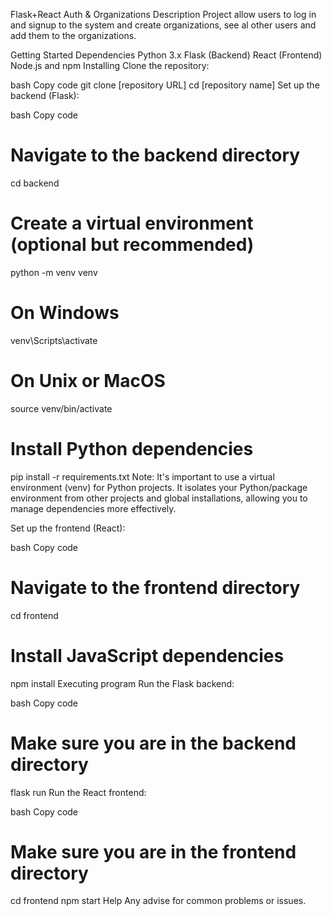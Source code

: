 Flask+React Auth & Organizations
Description
Project allow users to log in and signup to the system and create organizations, see al other users and add them to the organizations.

Getting Started
Dependencies
Python 3.x
Flask (Backend)
React (Frontend)
Node.js and npm
Installing
Clone the repository:

bash
Copy code
git clone [repository URL]
cd [repository name]
Set up the backend (Flask):

bash
Copy code
# Navigate to the backend directory
cd backend

# Create a virtual environment (optional but recommended)
python -m venv venv
# On Windows
venv\Scripts\activate
# On Unix or MacOS
source venv/bin/activate

# Install Python dependencies
pip install -r requirements.txt
Note: It's important to use a virtual environment (venv) for Python projects. It isolates your Python/package environment from other projects and global installations, allowing you to manage dependencies more effectively.

Set up the frontend (React):

bash
Copy code
# Navigate to the frontend directory
cd frontend

# Install JavaScript dependencies
npm install
Executing program
Run the Flask backend:

bash
Copy code
# Make sure you are in the backend directory
flask run
Run the React frontend:

bash
Copy code
# Make sure you are in the frontend directory
cd frontend
npm start
Help
Any advise for common problems or issues.
